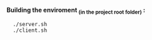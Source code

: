**Building the enviroment <sub>(in the project root folder)</sub> :**
```
  ./server.sh
  ./client.sh
```

